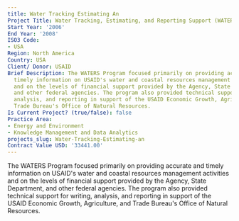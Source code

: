 ```yaml
---
title: Water Tracking Estimating An
Project Title: Water Tracking, Estimating, and Reporting Support (WATERS) Program
Start Year: '2006'
End Year: '2008'
ISO3 Code:
- USA
Region: North America
Country: USA
Client/ Donor: USAID
Brief Description: The WATERS Program focused primarily on providing accurate and
  timely information on USAID's water and coastal resources management activities
  and on the levels of financial support provided by the Agency, State Department,
  and other federal agencies. The program also provided technical support for writing,
  analysis, and reporting in support of the USAID Economic Growth, Agriculture, and
  Trade Bureau's Office of Natural Resources.
Is Current Project? (true/false): false
Practice Area:
- Energy and Environment
- Knowledge Management and Data Analytics
projects_slug: Water-Tracking-Estimating-an
Contract Value USD: '33441.00'
---
```


The WATERS Program focused primarily on providing accurate and timely information on USAID's water and coastal resources management activities and on the levels of financial support provided by the Agency, State Department, and other federal agencies. The program also provided technical support for writing, analysis, and reporting in support of the USAID Economic Growth, Agriculture, and Trade Bureau's Office of Natural Resources.